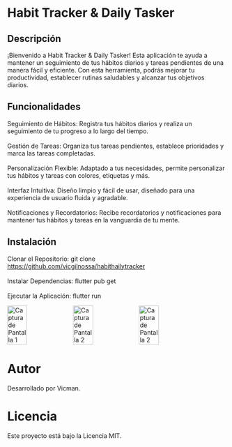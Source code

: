 # Habit Tracker & Daily Tasker
## Descripción
¡Bienvenido a Habit Tracker & Daily Tasker! Esta aplicación te ayuda a mantener un seguimiento de tus hábitos diarios y tareas pendientes de una manera fácil y eficiente. Con esta herramienta, podrás mejorar tu productividad, establecer rutinas saludables y alcanzar tus objetivos diarios.

## Funcionalidades
Seguimiento de Hábitos: Registra tus hábitos diarios y realiza un seguimiento de tu progreso a lo largo del tiempo.<br>
<br>Gestión de Tareas: Organiza tus tareas pendientes, establece prioridades y marca las tareas completadas.<br>
<br>Personalización Flexible: Adaptado a tus necesidades, permite personalizar tus hábitos y tareas con colores, etiquetas y más.<br>
<br>Interfaz Intuitiva: Diseño limpio y fácil de usar, diseñado para una experiencia de usuario fluida y agradable.<br>
<br>Notificaciones y Recordatorios: Recibe recordatorios y notificaciones para mantener tus hábitos y tareas en la vanguardia de tu mente.<br>



## Instalación
Clonar el Repositorio: git clone https://github.com/vicgilnossa/habithailytracker<br><br>
Instalar Dependencias: flutter pub get<br><br>
Ejecutar la Aplicación: flutter run
<div style="display: flex;">
  <img src="https://github.com/vicgilnossa/habithailytracker/assets/91137238/954b1e09-8f67-46fa-bdca-0e2d9b3f5b83" alt="Captura de Pantalla 1" style="width: 30%;">
  <img src="https://github.com/vicgilnossa/habithailytracker/assets/91137238/8c1fe343-19df-4713-8ad9-0aa2133a1c16" alt="Captura de Pantalla 2" style="width: 30%;">
  <img src="https://github.com/vicgilnossa/habithailytracker/assets/91137238/b3a8ea9d-6e54-4d8a-bc49-5d75ae2a62dc" alt="Captura de Pantalla 2" style="width: 30%;">
</div>



# Autor
Desarrollado por Vicman.

# Licencia
Este proyecto está bajo la Licencia MIT.
